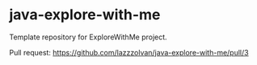 # java-explore-with-me
Template repository for ExploreWithMe project.

Pull request:
https://github.com/lazzzolvan/java-explore-with-me/pull/3